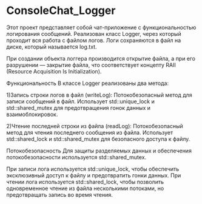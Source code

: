 # ConsoleChat_Logger
Этот проект представляет собой чат-приложение с функциональностью логирования сообщений. Реализован класс Logger, через который проходит вся работа с файлом логов. Логи сохраняются в файл на диске, который называется log.txt.

При создании объекта логгера производится открытие файла, а при его разрушении — закрытие файла, что соответствует концепту RAII (Resource Acquisition Is Initialization).

Функциональность
В классе Logger реализованы два метода:

1)Запись строки логов в файл (writeLog):
Потокобезопасный метод для записи сообщений в файл.
Использует std::unique_lock и std::shared_mutex для предотвращения гонок данных и взаимоблокировок.

2)Чтение последней строки из файла (readLog):
Потокобезопасный метод для чтения последнего сообщения из файла.
Использует std::shared_lock и std::shared_mutex для безопасного доступа к файлу.

Потокобезопасность
Для защиты разделяемых данных и обеспечения потокобезопасности используется std::shared_mutex.

При записи лога используется std::unique_lock, чтобы обеспечить эксклюзивный доступ к файлу и предотвратить гонки данных.
При чтении лога используется std::shared_lock, чтобы позволить одновременное чтение из файла несколькими потоками, но предотвращать запись во время чтения.
